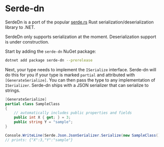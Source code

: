 # Serde-dn

SerdeDn is a port of the popular [serde.rs](https://serde.rs) Rust serialization/deserialization
library to .NET.

SerdeDn only supports serialization at the moment. Deserialization support is under construction.

Start by adding the `serde-dn` NuGet package:

```bash
dotnet add package serde-dn --prerelease
```

Next, your type needs to implement the `ISerialize` interface. Serde-dn will do this for you if your
type is marked `partial` and attributed with `[GenerateSerialize]`.  You can then pass the type to
any implementation of `ISerializer`. Serde-dn ships with a JSON serializer that can serialize to
strings.

```csharp
[GenerateSerialize]
partial class SampleClass
{     
    // automatically includes public properties and fields  
    public int X { get; } = 3;
    public string Y = "sample";
}

Console.WriteLine(Serde.Json.JsonSerializer.Serialize(new SampleClass()));
// prints: {"X":3,"Y":"sample"}
```